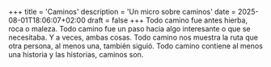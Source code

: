 +++
title = 'Caminos'
description = 'Un micro sobre caminos'
date = 2025-08-01T18:06:07+02:00
draft = false
+++
Todo camino fue antes hierba, roca o maleza. Todo camino fue un paso hacia algo interesante o que se necesitaba. Y a veces, ambas cosas. Todo camino nos muestra la ruta que otra persona, al menos una, también siguió. Todo camino contiene al menos una historia y las historias, caminos son.


